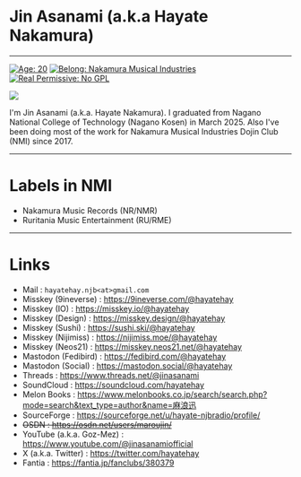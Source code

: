 # Jin Asanami (a.k.a Hayate Nakamura)
-----

[![Age: 20](https://img.shields.io/badge/Age-20-blue?style=for-the-badge)](https://en.wikipedia.org/wiki/February_1)
[![Belong: Nakamura Musical Industries](https://img.shields.io/badge/Belongs-NMIMUSIC-green?style=for-the-badge)](https://github.com/nmimusic)
[![Real Permissive: No GPL](https://img.shields.io/badge/real_permissive-No_GPL-99CC33?style=for-the-badge&logo=opensourceinitiative&logoColor=white)](https://opensource.org/license/bsd-3-clause/)

![](https://github-readme-stats-one-bice.vercel.app/api?username=hayatehay&include_all_commits=true&show_icons=true&title_color=227bc8&text_color=225050&icon_color=ff0000&role=OWNER,ORGANIZATION_MEMBER)

I'm Jin Asanami (a.k.a. Hayate Nakamura). I graduated from Nagano National College of Technology (Nagano Kosen) in March 2025. Also I've been doing most of the work for Nakamura Musical Industries Dojin Club (NMI) since 2017.

-----

# Labels in NMI
* Nakamura Music Records (NR/NMR)
* Ruritania Music Entertainment (RU/RME)

-----

# Links
* Mail : `hayatehay.njb<at>gmail.com`
* Misskey (9ineverse) : https://9ineverse.com/@hayatehay
* Misskey (IO) : https://misskey.io/@hayatehay
* Misskey (Design) : https://misskey.design/@hayatehay
* Misskey (Sushi) : https://sushi.ski/@hayatehay
* Misskey (Nijimiss) : https://nijimiss.moe/@hayatehay
* Misskey (Neos21) : https://misskey.neos21.net/@hayatehay
* Mastodon (Fedibird) : https://fedibird.com/@hayatehay
* Mastodon (Social) : https://mastodon.social/@hayatehay
* Threads : https://www.threads.net/@jinasanami
* SoundCloud : https://soundcloud.com/hayatehay
* Melon Books : https://www.melonbooks.co.jp/search/search.php?mode=search&text_type=author&name=麻浪迅
* SourceForge : https://sourceforge.net/u/hayate-njbradio/profile/
* <s>OSDN : https://osdn.net/users/maroujin/</s>
* YouTube (a.k.a. Goz-Mez) : https://www.youtube.com/@jinasanamiofficial
* X (a.k.a. Twitter) : https://twitter.com/hayatehay
* Fantia : https://fantia.jp/fanclubs/380379
